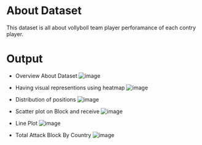 # About Dataset
This dataset is all about vollyboll team player perforamance of each contry player.

# Output
- Overview About Dataset
![image](https://github.com/user-attachments/assets/88a20ccf-573b-4029-acdd-52c515c88072)

- Having visual representions using heatmap
![image](https://github.com/user-attachments/assets/b15b3506-0983-4800-a8e3-417bf3c2d551)

- Distribution of positions
![image](https://github.com/user-attachments/assets/1bf48080-0cb7-4541-9a97-5dd72ac8c97d)

- Scatter plot on Block and receive
![image](https://github.com/user-attachments/assets/bf38ad9c-9137-4610-8ee1-7424a26cddcc)

- Line Plot
![image](https://github.com/user-attachments/assets/23569968-ad7d-4e06-a726-976a8817b364)

- Total Attack Block By Country
![image](https://github.com/user-attachments/assets/60aa5597-08fb-4522-be4d-a6091a87dee0)

